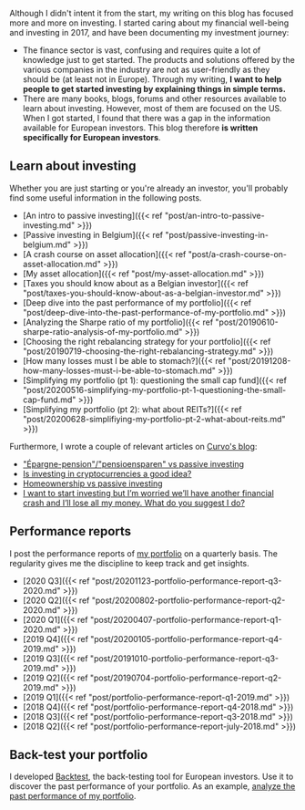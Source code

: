 Although I didn't intent it from the start, my writing on this blog has focused
more and more on investing. I started caring about my financial well-being and
investing in 2017, and have been documenting my investment journey:

* The finance sector is vast, confusing and requires quite a lot of knowledge
  just to get started. The products and solutions offered by the various
  companies in the industry are not as user-friendly as they should be (at least
  not in Europe). Through my writing, **I want to help people to get started
  investing by explaining things in simple terms.**
* There are many books, blogs, forums and other resources available to learn
  about investing. However, most of them are focused on the US. When I got
  started, I found that there was a gap in the information available for
  European investors. This blog therefore **is written specifically for European
  investors**.

## Learn about investing
Whether you are just starting or you're already an investor, you'll probably
find some useful information in the following posts.

* [An intro to passive investing]({{< ref "post/an-intro-to-passive-investing.md" >}})
* [Passive investing in Belgium]({{< ref "post/passive-investing-in-belgium.md" >}})
* [A crash course on asset allocation]({{< ref "post/a-crash-course-on-asset-allocation.md" >}})
* [My asset allocation]({{< ref "post/my-asset-allocation.md" >}})
* [Taxes you should know about as a Belgian investor]({{< ref "post/taxes-you-should-know-about-as-a-belgian-investor.md" >}})
* [Deep dive into the past performance of my portfolio]({{< ref "post/deep-dive-into-the-past-performance-of-my-portfolio.md" >}})
* [Analyzing the Sharpe ratio of my portfolio]({{< ref "post/20190610-sharpe-ratio-analysis-of-my-portfolio.md" >}})
* [Choosing the right rebalancing strategy for your portfolio]({{< ref "post/20190719-choosing-the-right-rebalancing-strategy.md" >}})
* [How many losses must I be able to stomach?]({{< ref "post/20191208-how-many-losses-must-i-be-able-to-stomach.md" >}})
* [Simplifying my portfolio (pt 1): questioning the small cap fund]({{< ref "post/20200516-simplifying-my-portfolio-pt-1-questioning-the-small-cap-fund.md" >}})
* [Simplifying my portfolio (pt 2): what about REITs?]({{< ref "post/20200628-simplifiying-my-portfolio-pt-2-what-about-reits.md" >}})

Furthermore, I wrote a couple of relevant articles on [Curvo's blog](https://curvo.eu/learn):

* ["Épargne-pension"/"pensioensparen" vs passive investing](https://curvo.eu/how-does-investing-in-a-pension-account-epargne-pension-compare-to-passive-investing-for-belgians)
* [Is investing in cryptocurrencies a good idea?](https://curvo.eu/is-investing-in-cryptocurrencies-a-good-idea/)
* [Homeownership vs passive investing](https://curvo.eu/im-thinking-about-buying-a-house-but-im-also-interested-in-investing-in-index-funds-whats-the-best-return-on-investment/)
* [I want to start investing but I’m worried we’ll have another financial crash and I’ll lose all my money. What do you suggest I do?](https://curvo.eu/i-want-to-start-investing-but-im-worried-well-have-another-financial-crash-and-ill-lose-all-my-money-what-do-you-suggest-i-do/)

## Performance reports
I post the performance reports of [my portfolio](/investment-portfolio) on a
quarterly basis. The regularity gives me the discipline to keep track and get
insights.

* [2020 Q3]({{< ref "post/20201123-portfolio-performance-report-q3-2020.md" >}})
* [2020 Q2]({{< ref "post/20200802-portfolio-performance-report-q2-2020.md" >}})
* [2020 Q1]({{< ref "post/20200407-portfolio-performance-report-q1-2020.md" >}})
* [2019 Q4]({{< ref "post/20200105-portfolio-performance-report-q4-2019.md" >}})
* [2019 Q3]({{< ref "post/20191010-portfolio-performance-report-q3-2019.md" >}})
* [2019 Q2]({{< ref "post/20190704-portfolio-performance-report-q2-2019.md" >}})
* [2019 Q1]({{< ref "post/portfolio-performance-report-q1-2019.md" >}})
* [2018 Q4]({{< ref "post/portfolio-performance-report-q4-2018.md" >}})
* [2018 Q3]({{< ref "post/portfolio-performance-report-q3-2018.md" >}})
* [2018 Q2]({{< ref "post/portfolio-performance-report-july-2018.md" >}})

## Back-test your portfolio
I developed [Backtest](https://backtest.curvo.eu), the back-testing tool for European investors. Use it to discover the past performance of your portfolio. As an example, [analyze the past performance of my portfolio](https://backtest.curvo.eu/portfolio/NoIgmg9gTghgdgcgM4AIAK0AuAzCAbASwhABphQAZAVQAYBmAdgA4mBGNu10mgOnYF0yIAJIBRGjQBCAFgoBWMAE4mdbjwYAmQaDETJAFQBSAJQCyaOnLWt+toA).
